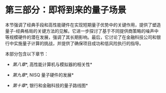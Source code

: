 # 第三部分：即将到来的量子场景

本节强调了经典手段和高性能硬件在实现短期量子优势中的关键作用，提供了塑造量子-经典格局的关键方法的见解。它进一步探讨了基于不同提供商策略的噪声中等规模硬件的潜在发展，强调了其长期影响。最后，它讨论了在金融科技公司和银行中实施量子计算的挑战，并提供了确保项目成功和低风险执行的指导。

本部分包含以下章节：

+   *第八章**, 高性能计算机与模拟器的相关性*

+   *第九章**, NISQ 量子硬件的发展*

+   *第十章**, 银行和金融科技的量子路线图*
